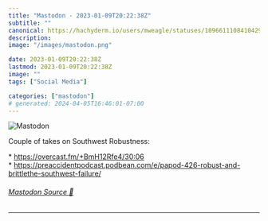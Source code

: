 ```yaml
---
title: "Mastodon - 2023-01-09T20:22:38Z"
subtitle: ""
canonical: https://hachyderm.io/users/mweagle/statuses/109661110841042965
description:
image: "/images/mastodon.png"

date: 2023-01-09T20:22:38Z
lastmod: 2023-01-09T20:22:38Z
image: ""
tags: ["Social Media"]

categories: ["mastodon"]
# generated: 2024-04-05T16:46:01-07:00
---
```

![Mastodon](/images/mastodon.png)

<p>Couple of takes on Southwest Robustness:</p><p>* <a href="https://overcast.fm/+BmH12Rfe4/30:06" target="_blank" rel="nofollow noopener noreferrer" translate="no"><span class="invisible">https://</span><span class="">overcast.fm/+BmH12Rfe4/30:06</span><span class="invisible"></span></a><br />* <a href="https://preaccidentpodcast.podbean.com/e/papod-426-robust-and-brittlethe-southwest-failure/" target="_blank" rel="nofollow noopener noreferrer" translate="no"><span class="invisible">https://</span><span class="ellipsis">preaccidentpodcast.podbean.com</span><span class="invisible">/e/papod-426-robust-and-brittlethe-southwest-failure/</span></a></p>


###### [Mastodon Source 🐘](https://hachyderm.io/@mweagle/109661110841042965)

___
